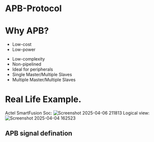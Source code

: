 # APB-Protocol
# Why APB?
- Low-cost
- Low-power
* Low-complexity
* Non-pipelined
* Ideal for peripherals
* Single Master/Multiple Slaves
* Multiple Master/Multiple Slaves
# Real Life Example.
Actel SmartFusion Soc:
![Screenshot 2025-04-06 211813](https://github.com/user-attachments/assets/6857af87-47a0-4f05-906d-2a62fd0ca195)
Logical view:
![Screenshot 2025-04-04 162523](https://github.com/user-attachments/assets/1a5782c9-8f59-4e90-9fb5-611084e9d65a)
## APB signal defination
